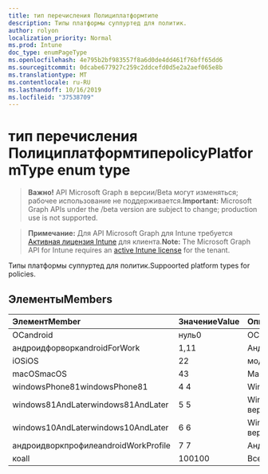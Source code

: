 ```yaml
---
title: тип перечисления Полициплатформтипе
description: Типы платформы суппуртед для политик.
author: rolyon
localization_priority: Normal
ms.prod: Intune
doc_type: enumPageType
ms.openlocfilehash: 4e795b2bf983557f8a6d0de4dd461f76bff65dd6
ms.sourcegitcommit: 0dcabe677927c259c2ddcefd0d5e2a2aef065e8b
ms.translationtype: MT
ms.contentlocale: ru-RU
ms.lasthandoff: 10/16/2019
ms.locfileid: "37538709"
---
```

# <a name="policyplatformtype-enum-type"></a><span data-ttu-id="65d37-103">тип перечисления Полициплатформтипе</span><span class="sxs-lookup"><span data-stu-id="65d37-103">policyPlatformType enum type</span></span>

> <span data-ttu-id="65d37-104">**Важно!** API Microsoft Graph в версии/Beta могут изменяться; рабочее использование не поддерживается.</span><span class="sxs-lookup"><span data-stu-id="65d37-104">**Important:** Microsoft Graph APIs under the /beta version are subject to change; production use is not supported.</span></span>

> <span data-ttu-id="65d37-105">**Примечание:** Для API Microsoft Graph для Intune требуется [Активная лицензия Intune](https://go.microsoft.com/fwlink/?linkid=839381) для клиента.</span><span class="sxs-lookup"><span data-stu-id="65d37-105">**Note:** The Microsoft Graph API for Intune requires an [active Intune license](https://go.microsoft.com/fwlink/?linkid=839381) for the tenant.</span></span>

<span data-ttu-id="65d37-106">Типы платформы суппуртед для политик.</span><span class="sxs-lookup"><span data-stu-id="65d37-106">Suppoorted platform types for policies.</span></span>

## <a name="members"></a><span data-ttu-id="65d37-107">Элементы</span><span class="sxs-lookup"><span data-stu-id="65d37-107">Members</span></span>
|<span data-ttu-id="65d37-108">Элемент</span><span class="sxs-lookup"><span data-stu-id="65d37-108">Member</span></span>|<span data-ttu-id="65d37-109">Значение</span><span class="sxs-lookup"><span data-stu-id="65d37-109">Value</span></span>|<span data-ttu-id="65d37-110">Описание</span><span class="sxs-lookup"><span data-stu-id="65d37-110">Description</span></span>|
|:---|:---|:---|
|<span data-ttu-id="65d37-111">ОС</span><span class="sxs-lookup"><span data-stu-id="65d37-111">android</span></span>|<span data-ttu-id="65d37-112">нуль</span><span class="sxs-lookup"><span data-stu-id="65d37-112">0</span></span>|<span data-ttu-id="65d37-113">ОС.</span><span class="sxs-lookup"><span data-stu-id="65d37-113">Android.</span></span>|
|<span data-ttu-id="65d37-114">андроидфорворк</span><span class="sxs-lookup"><span data-stu-id="65d37-114">androidForWork</span></span>|<span data-ttu-id="65d37-115">1,1</span><span class="sxs-lookup"><span data-stu-id="65d37-115">1</span></span>|<span data-ttu-id="65d37-116">Андроидфорворк.</span><span class="sxs-lookup"><span data-stu-id="65d37-116">AndroidForWork.</span></span>|
|<span data-ttu-id="65d37-117">iOS</span><span class="sxs-lookup"><span data-stu-id="65d37-117">iOS</span></span>|<span data-ttu-id="65d37-118">2</span><span class="sxs-lookup"><span data-stu-id="65d37-118">2</span></span>|<span data-ttu-id="65d37-119">модуле.</span><span class="sxs-lookup"><span data-stu-id="65d37-119">iOS.</span></span>|
|<span data-ttu-id="65d37-120">macOS</span><span class="sxs-lookup"><span data-stu-id="65d37-120">macOS</span></span>|<span data-ttu-id="65d37-121">4</span><span class="sxs-lookup"><span data-stu-id="65d37-121">3</span></span>|<span data-ttu-id="65d37-122">MacOS.</span><span class="sxs-lookup"><span data-stu-id="65d37-122">MacOS.</span></span>|
|<span data-ttu-id="65d37-123">windowsPhone81</span><span class="sxs-lookup"><span data-stu-id="65d37-123">windowsPhone81</span></span>|<span data-ttu-id="65d37-124">4 </span><span class="sxs-lookup"><span data-stu-id="65d37-124">4</span></span>|<span data-ttu-id="65d37-125">WindowsPhone 8,1.</span><span class="sxs-lookup"><span data-stu-id="65d37-125">WindowsPhone 8.1.</span></span>|
|<span data-ttu-id="65d37-126">windows81AndLater</span><span class="sxs-lookup"><span data-stu-id="65d37-126">windows81AndLater</span></span>|<span data-ttu-id="65d37-127">5 </span><span class="sxs-lookup"><span data-stu-id="65d37-127">5</span></span>|<span data-ttu-id="65d37-128">Windows 8,1 и более поздние версии</span><span class="sxs-lookup"><span data-stu-id="65d37-128">Windows 8.1 and later</span></span>|
|<span data-ttu-id="65d37-129">windows10AndLater</span><span class="sxs-lookup"><span data-stu-id="65d37-129">windows10AndLater</span></span>|<span data-ttu-id="65d37-130">6 </span><span class="sxs-lookup"><span data-stu-id="65d37-130">6</span></span>|<span data-ttu-id="65d37-131">Windows 10 и более поздних версий.</span><span class="sxs-lookup"><span data-stu-id="65d37-131">Windows 10 and later.</span></span>|
|<span data-ttu-id="65d37-132">андроидворкпрофиле</span><span class="sxs-lookup"><span data-stu-id="65d37-132">androidWorkProfile</span></span>|<span data-ttu-id="65d37-133">7 </span><span class="sxs-lookup"><span data-stu-id="65d37-133">7</span></span>|<span data-ttu-id="65d37-134">Андроидворкпрофиле.</span><span class="sxs-lookup"><span data-stu-id="65d37-134">AndroidWorkProfile.</span></span>|
|<span data-ttu-id="65d37-135">ко</span><span class="sxs-lookup"><span data-stu-id="65d37-135">all</span></span>|<span data-ttu-id="65d37-136">100</span><span class="sxs-lookup"><span data-stu-id="65d37-136">100</span></span>|<span data-ttu-id="65d37-137">Все платформы.</span><span class="sxs-lookup"><span data-stu-id="65d37-137">All platforms.</span></span>|



